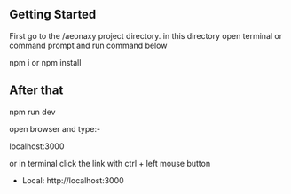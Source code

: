 ## Getting Started
First go to the /aeonaxy project directory.
in this directory open terminal or command prompt and run command below

npm i
or 
npm install

## After that
npm run dev

open browser and type:-

localhost:3000

or in terminal click the link with ctrl + left mouse button

- Local:        http://localhost:3000
